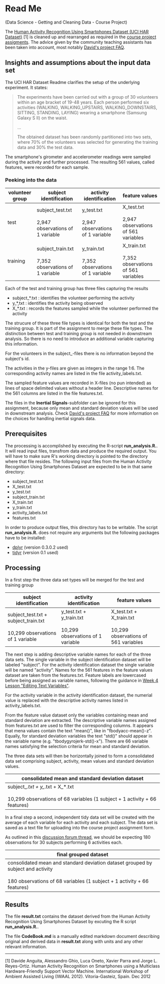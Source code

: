 # Read Me 
(Data Science - Getting and Cleaning Data - Course Project)

The [Human Activity Recognition Using Smartphones Dataset (UCI HAR Dataset)](http://archive.ics.uci.edu/ml/datasets/Human+Activity+Recognition+Using+Smartphones "UCI HAR Dataset") [1] is cleaned up and rearranged as required in the [course project assigments](https://class.coursera.org/getdata-008/human_grading "Data Science - Getting and Cleaning Data - Course Project"). The advice given by the community teaching assistants has been taken into account, most notably [David's project FAQ](http://https://class.coursera.org/getdata-008/forum/thread?thread_id=24 "David's project FAQ"). 

## Insights and assumptions about the input data set

The UCI HAR Dataset Readme clarifies the setup of the underlying experiment. It states:
> The experiments have been carried out with a group of 30 volunteers within an age bracket of 19-48 years. Each person performed six activities (WALKING, WALKING_UPSTAIRS, WALKING_DOWNSTAIRS, SITTING, STANDING, LAYING) wearing a smartphone (Samsung Galaxy S II) on the waist.
>   
> ...
> 
> The obtained dataset has been randomly partitioned into two sets, where 70% of the volunteers was selected for generating the training data and 30% the test data. 

The smartphone's girometer and accelerometer readings were sampled during the activity and further processed. The resulting 561 values, called features, were recorded for each sample.

### Peeking into the data

volunteer group | subject identification | activity identification | feature values
---|---|---|--- 
test | subject_test.txt <br><br> 2,947 observations of 1 variable | y_test.txt <br><br> 2,947 observations of 1 variable | X_test.txt <br><br> 2,947 observations of 561 variables
training | subject_train.txt <br><br> 7,352 observations of 1 variable | y_train.txt <br><br> 7,352 observations of 1 variable | X_train.txt <br><br> 7,352 observations of 561 variables

Each of the test and training group has three files capturing the results
* subject_*.txt : identifies the volunteer performing the activity
* y_*,txt : identifies the activity being observed
* X_*.txt : records the features sampled while the volunteer performed the activity

The strucure of these three file types is identical for both the test and the training group. It is part of the assignment to merge these file types. The distinction between test and training group is not needed in downstream analysis. So there is no need to introduce an additional variable capturing this information. 

For the volunteers in the subject_-files there is no information beyond the subject's id. 

The activities in the y-files are given as integers in the range 1:6. The corresponding activity names are listed in the file activity_labels.txt.

The sampled feature values are recorded in X-files (no pun intended) as lines of space delimited values without a header line. Descriptive names for the 561 columns are listed in the file features.txt.

The files in the **Inertial Signals**-subfolder can be ignored for this assignment, because only mean and standard deviation values will be used in downstream analysis. Check [David's project FAQ](http://https://class.coursera.org/getdata-008/forum/thread?thread_id=24 "David's project FAQ")  for more information on the choices for handling inertial signals data.        

## Prerequisites
The processing is accomplished by executing the R-script **run_analysis.R.**. It will read input files, transfrom data and produce the required output.
You will have to make sure R's working directory is pointed to the directory where that file resides. The following input files from the Human Activity Recognition Using Smartphones Dataset are expected to be in that same directory:

* subject_test.txt
* X_test.txt
* y_test.txt
* subject_train.txt
* X_train.txt
* y_train.txt 
* activity_labels.txt
* features.txt

In order to produce output files, this directory has to be writable. The script **run_analysis.R.** does not require any arguments but the following packages have to be installed:

* [dplyr](http://cran.r-project.org/web/packages/dplyr/index.html "dplyr - A fast, consistent tool for working with data frame like objects, both in memory and out of memory.") (version 0.3.0.2 used)
* [tidyr](http://cran.r-project.org/web/packages/tidyr/index.html "tidyr - Easily tidy data with spread and gather functions") (version 0.1 used)
 

## Processing

In a first step the three data set types will be merged for the test and training group   
 
subject identification | activity identification | feature values
---|---|--- 
subject_test.txt + subject_train.txt<br><br>10,299 observations of 1 variable | y_test.txt + y_train.txt<br><br>10,299 observations of 1 variable | X_test.txt + X_train.txt<br><br>10,299 observations of 561 variables

The next step is adding descriptive variable names for each of the three data sets. The single variable in the subject identification dataset will be labeled "subject". For the activity identification dataset the single variable will be named "activity". Names for the 561 features in the feature values dataset are taken from the features.txt. Feature labels are lowercased before being assigned as variable names, following the guidance in [Week 4 Lesson "Editing Text Variables"](https://class.coursera.org/getdata-008/lecture/43 "Getting and Cleaning Data - Week 4 - Lesson 1 - Editing Text Variables"). 

For the activity variable in the activity identification dataset, the numerial value is replaced with the descriptive activity names listed in activity_labels.txt.   

From the feature value dataset only the variables containing mean and standard deviation are extracted. The descriptive variable names assigned from features.txt are used to filter the corresponding columns. It appears that mena values contain the text "mean()", like in "fbodyacc-mean()-z". Equally, for standard deviation variables the text "std()" should appear in the variable name (e.g. "tbodygyrojerk-std()-x"). There are 66 variable names satisfying the selection criteria for mean and standard deviation.

The three data sets will then be horizontally joined to form a consolidated data set comprising subject, activity, mean values and standard deviation values.

consolidated mean and standard deviation dataset |
---|
subject_*.txt + y_*.txt + X_*.txt<br><br>10,299 observations of 68 variables (1 subject + 1 activity + 66 features)|
 
In a final step a second, independent tidy data set will be created with the average of each variable for each activity and each subject. The data set is saved as a text file for uploading into the course project assignment form.

As outlined in this [discussion forum thread](https://class.coursera.org/getdata-008/forum/thread?thread_id=239 "Test case(s) to validate the project"), we should be expecting 180 observations for 30 subjects performing 6 activities each. 

final grouped dataset |
---|
consolidated mean and standard deviation dataset grouped by subject and activity<br><br>180 observations of 68 variables (1 subject + 1 activity + 66 features)|

## Results

The file **result.txt** contains the dataset derived from the Human Activity Recognition Using Smartphones Dataset by excuting the R script **run_analysis.R.**.

The file **CodeBook.md** is a manually edited markdown document describing original and derived data in **result.txt** along with units and any other relevant information.


----------
[1] Davide Anguita, Alessandro Ghio, Luca Oneto, Xavier Parra and Jorge L. Reyes-Ortiz. Human Activity Recognition on Smartphones using a Multiclass Hardware-Friendly Support Vector Machine. International Workshop of Ambient Assisted Living (IWAAL 2012). Vitoria-Gasteiz, Spain. Dec 2012
